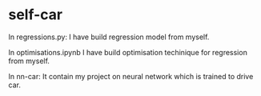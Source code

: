 # self-car

In regressions.py:
I have build regression model from myself.

In optimisations.ipynb
I have build optimisation techinique for regression from myself.


In nn-car:
It contain my project on neural network which is trained to drive car.
